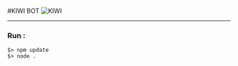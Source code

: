 #KIWI BOT
![KIWI](https://images.emojiterra.com/google/android-10/512px/1f95d.png)

************
### Run :

```
$> npm update 
$> node .
```